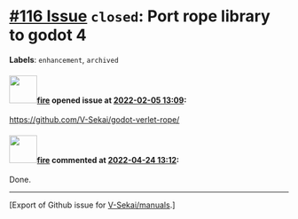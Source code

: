 # [\#116 Issue](https://github.com/V-Sekai/manuals/issues/116) `closed`: Port rope library to godot 4
**Labels**: `enhancement`, `archived`


#### <img src="https://avatars.githubusercontent.com/u/32321?u=c2e06a3d2b49a467aa907e54aa259516440267cc&v=4" width="50">[fire](https://github.com/fire) opened issue at [2022-02-05 13:09](https://github.com/V-Sekai/manuals/issues/116):

https://github.com/V-Sekai/godot-verlet-rope/

#### <img src="https://avatars.githubusercontent.com/u/32321?u=c2e06a3d2b49a467aa907e54aa259516440267cc&v=4" width="50">[fire](https://github.com/fire) commented at [2022-04-24 13:12](https://github.com/V-Sekai/manuals/issues/116#issuecomment-1107839322):

Done.


-------------------------------------------------------------------------------



[Export of Github issue for [V-Sekai/manuals](https://github.com/V-Sekai/manuals).]

